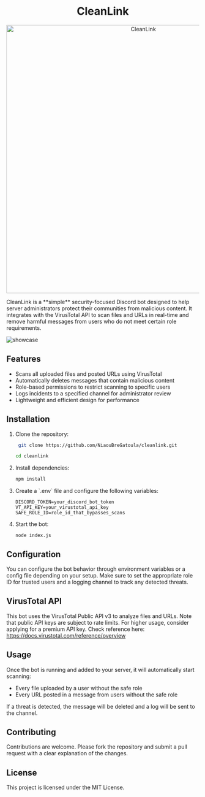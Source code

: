 <h1 align="center">CleanLink</h1>

<p align="center">
  <img src="https://github.com/user-attachments/assets/b48b29cb-469a-4581-9c5b-175a0399cef6" alt="CleanLink" width="700" />
</p>
CleanLink is a **simple** security-focused Discord bot designed to help server administrators protect their communities from malicious content. It integrates with the VirusTotal API to scan files and URLs in real-time and remove harmful messages from users who do not meet certain role requirements.

![showcase](https://github.com/user-attachments/assets/00689c0b-bea5-4168-8a57-42a80305966b)


## Features

- Scans all uploaded files and posted URLs using VirusTotal
- Automatically deletes messages that contain malicious content
- Role-based permissions to restrict scanning to specific users
- Logs incidents to a specified channel for administrator review
- Lightweight and efficient design for performance

## Installation
1. Clone the repository:

   ```bash
    git clone https://github.com/NiaouBreGatoula/cleanlink.git
   ```
   ```bash
   cd cleanlink
   ```
2. Install dependencies:

   ```bash
   npm install
   ```

3. Create a \`.env\` file and configure the following variables:

   ```env
   DISCORD_TOKEN=your_discord_bot_token
   VT_API_KEY=your_virustotal_api_key
   SAFE_ROLE_ID=role_id_that_bypasses_scans
   ```

4. Start the bot:

   ```
   node index.js
   ```

## Configuration

You can configure the bot behavior through environment variables or a config file depending on your setup. Make sure to set the appropriate role ID for trusted users and a logging channel to track any detected threats.

## VirusTotal API

This bot uses the VirusTotal Public API v3 to analyze files and URLs. Note that public API keys are subject to rate limits. For higher usage, consider applying for a premium API key.
Check reference here: https://docs.virustotal.com/reference/overview

## Usage

Once the bot is running and added to your server, it will automatically start scanning:

- Every file uploaded by a user without the safe role
- Every URL posted in a message from users without the safe role

If a threat is detected, the message will be deleted and a log will be sent to the channel.

## Contributing

Contributions are welcome. Please fork the repository and submit a pull request with a clear explanation of the changes.

## License

This project is licensed under the MIT License.
